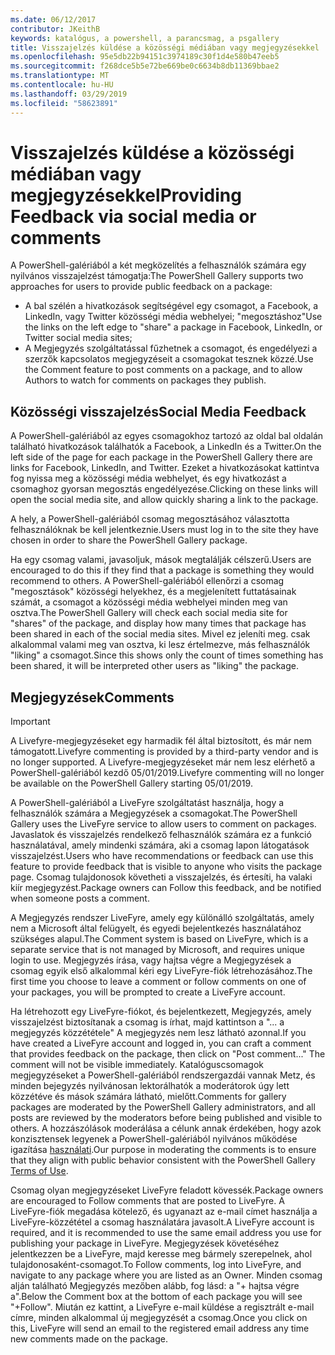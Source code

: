 ```yaml
---
ms.date: 06/12/2017
contributor: JKeithB
keywords: katalógus, a powershell, a parancsmag, a psgallery
title: Visszajelzés küldése a közösségi médiában vagy megjegyzésekkel
ms.openlocfilehash: 95e5db22b94151c3974189c30f1d4e580b47eeb5
ms.sourcegitcommit: f268dce5b5e72be669be0c6634b8db11369bbae2
ms.translationtype: MT
ms.contentlocale: hu-HU
ms.lasthandoff: 03/29/2019
ms.locfileid: "58623891"
---
```

# <a name="providing-feedback-via-social-media-or-comments"></a><span data-ttu-id="cb00b-103">Visszajelzés küldése a közösségi médiában vagy megjegyzésekkel</span><span class="sxs-lookup"><span data-stu-id="cb00b-103">Providing Feedback via social media or comments</span></span>

<span data-ttu-id="cb00b-104">A PowerShell-galériából a két megközelítés a felhasználók számára egy nyilvános visszajelzést támogatja:</span><span class="sxs-lookup"><span data-stu-id="cb00b-104">The PowerShell Gallery supports two approaches for users to provide public feedback on a package:</span></span>

- <span data-ttu-id="cb00b-105">A bal szélén a hivatkozások segítségével egy csomagot, a Facebook, a LinkedIn, vagy Twitter közösségi média webhelyei; "megosztáshoz"</span><span class="sxs-lookup"><span data-stu-id="cb00b-105">Use the links on the left edge to "share" a package in Facebook, LinkedIn, or Twitter social media sites;</span></span>
- <span data-ttu-id="cb00b-106">A Megjegyzés szolgáltatással fűzhetnek a csomagot, és engedélyezi a szerzők kapcsolatos megjegyzéseit a csomagokat tesznek közzé.</span><span class="sxs-lookup"><span data-stu-id="cb00b-106">Use the Comment feature to post comments on a package, and to allow Authors to watch for comments on packages they publish.</span></span>

## <a name="social-media-feedback"></a><span data-ttu-id="cb00b-107">Közösségi visszajelzés</span><span class="sxs-lookup"><span data-stu-id="cb00b-107">Social Media Feedback</span></span>

<span data-ttu-id="cb00b-108">A PowerShell-galériából az egyes csomagokhoz tartozó az oldal bal oldalán található hivatkozások találhatók a Facebook, a LinkedIn és a Twitter.</span><span class="sxs-lookup"><span data-stu-id="cb00b-108">On the left side of the page for each package in the PowerShell Gallery there are links for Facebook, LinkedIn, and Twitter.</span></span>
<span data-ttu-id="cb00b-109">Ezeket a hivatkozásokat kattintva fog nyissa meg a közösségi média webhelyet, és egy hivatkozást a csomaghoz gyorsan megosztás engedélyezése.</span><span class="sxs-lookup"><span data-stu-id="cb00b-109">Clicking on these links will open the social media site, and allow quickly sharing a link to the package.</span></span>

<span data-ttu-id="cb00b-110">A hely, a PowerShell-galériából csomag megosztásához választotta felhasználóknak be kell jelentkeznie.</span><span class="sxs-lookup"><span data-stu-id="cb00b-110">Users must log in to the site they have chosen in order to share the PowerShell Gallery package.</span></span>

<span data-ttu-id="cb00b-111">Ha egy csomag valami, javasoljuk, mások megtalálják célszerű.</span><span class="sxs-lookup"><span data-stu-id="cb00b-111">Users are encouraged to do this if they find that a package is something they would recommend to others.</span></span>
<span data-ttu-id="cb00b-112">A PowerShell-galériából ellenőrzi a csomag "megosztások" közösségi helyekhez, és a megjelenített futtatásainak számát, a csomagot a közösségi média webhelyei minden meg van osztva.</span><span class="sxs-lookup"><span data-stu-id="cb00b-112">The PowerShell Gallery will check each social media site for "shares" of the package, and display how many times that package has been shared in each of the social media sites.</span></span>
<span data-ttu-id="cb00b-113">Mivel ez jeleníti meg. csak alkalommal valami meg van osztva, ki lesz értelmezve, más felhasználók "liking" a csomagot.</span><span class="sxs-lookup"><span data-stu-id="cb00b-113">Since this shows only the count of times something has been shared, it will be interpreted other users as "liking" the package.</span></span>

## <a name="comments"></a><span data-ttu-id="cb00b-114">Megjegyzések</span><span class="sxs-lookup"><span data-stu-id="cb00b-114">Comments</span></span>

> [!IMPORTANT]
> <span data-ttu-id="cb00b-115">A Livefyre-megjegyzéseket egy harmadik fél által biztosított, és már nem támogatott.</span><span class="sxs-lookup"><span data-stu-id="cb00b-115">Livefyre commenting is provided by a third-party vendor and is no longer supported.</span></span>
> <span data-ttu-id="cb00b-116">A Livefyre-megjegyzéseket már nem lesz elérhető a PowerShell-galériából kezdő 05/01/2019.</span><span class="sxs-lookup"><span data-stu-id="cb00b-116">Livefyre commenting will no longer be available on the PowerShell Gallery starting 05/01/2019.</span></span> 

<span data-ttu-id="cb00b-117">A PowerShell-galériából a LiveFyre szolgáltatást használja, hogy a felhasználók számára a Megjegyzések a csomagokat.</span><span class="sxs-lookup"><span data-stu-id="cb00b-117">The PowerShell Gallery uses the LiveFyre service to allow users to comment on packages.</span></span>
<span data-ttu-id="cb00b-118">Javaslatok és visszajelzés rendelkező felhasználók számára ez a funkció használatával, amely mindenki számára, aki a csomag lapon látogatások visszajelzést.</span><span class="sxs-lookup"><span data-stu-id="cb00b-118">Users who have recommendations or feedback can use this feature to provide feedback that is visible to anyone who visits the package page.</span></span>
<span data-ttu-id="cb00b-119">Csomag tulajdonosok követheti a visszajelzés, és értesíti, ha valaki kiír megjegyzést.</span><span class="sxs-lookup"><span data-stu-id="cb00b-119">Package owners can Follow this feedback, and be notified when someone posts a comment.</span></span>

<span data-ttu-id="cb00b-120">A Megjegyzés rendszer LiveFyre, amely egy különálló szolgáltatás, amely nem a Microsoft által felügyelt, és egyedi bejelentkezés használatához szükséges alapul.</span><span class="sxs-lookup"><span data-stu-id="cb00b-120">The Comment system is based on LiveFyre, which is a separate service that is not managed by Microsoft, and requires unique login to use.</span></span>
<span data-ttu-id="cb00b-121">Megjegyzés írása, vagy hajtsa végre a Megjegyzések a csomag egyik első alkalommal kéri egy LiveFyre-fiók létrehozásához.</span><span class="sxs-lookup"><span data-stu-id="cb00b-121">The first time you choose to leave a comment or follow comments on one of your packages, you will be prompted to create a LiveFyre account.</span></span>

<span data-ttu-id="cb00b-122">Ha létrehozott egy LiveFyre-fiókot, és bejelentkezett, Megjegyzés, amely visszajelzést biztosítanak a csomag is írhat, majd kattintson a "... a megjegyzés közzététele" A megjegyzés nem lesz látható azonnal.</span><span class="sxs-lookup"><span data-stu-id="cb00b-122">If you have created a LiveFyre account and logged in, you can craft a comment that provides feedback on the package, then click on "Post comment..." The comment will not be visible immediately.</span></span>
<span data-ttu-id="cb00b-123">Katalóguscsomagok megjegyzéseket a PowerShell-galériából rendszergazdái vannak Metz, és minden bejegyzés nyilvánosan lektorálhatók a moderátorok úgy lett közzétéve és mások számára látható, mielőtt.</span><span class="sxs-lookup"><span data-stu-id="cb00b-123">Comments for gallery packages are moderated by the PowerShell Gallery administrators, and all posts are reviewed by the moderators before being published and visible to others.</span></span>
<span data-ttu-id="cb00b-124">A hozzászólások moderálása a célunk annak érdekében, hogy azok konzisztensek legyenek a PowerShell-galériából nyilvános működése igazítása [használati](https://www.powershellgallery.com/policies/Terms).</span><span class="sxs-lookup"><span data-stu-id="cb00b-124">Our purpose in moderating the comments is to ensure that they align with public behavior consistent with the PowerShell Gallery [Terms of Use](https://www.powershellgallery.com/policies/Terms).</span></span>

<span data-ttu-id="cb00b-125">Csomag olyan megjegyzéseket LiveFyre feladott kövessék.</span><span class="sxs-lookup"><span data-stu-id="cb00b-125">Package owners are encouraged to Follow comments that are posted to LiveFyre.</span></span>
<span data-ttu-id="cb00b-126">A LiveFyre-fiók megadása kötelező, és ugyanazt az e-mail címet használja a LiveFyre-közzététel a csomag használatára javasolt.</span><span class="sxs-lookup"><span data-stu-id="cb00b-126">A LiveFyre account is required, and it is recommended to use the same email address you use for publishing your package in LiveFyre.</span></span>
<span data-ttu-id="cb00b-127">Megjegyzések követéséhez jelentkezzen be a LiveFyre, majd keresse meg bármely szerepelnek, ahol tulajdonosaként-csomagot.</span><span class="sxs-lookup"><span data-stu-id="cb00b-127">To Follow comments, log into LiveFyre, and navigate to any package where you are listed as an Owner.</span></span>
<span data-ttu-id="cb00b-128">Minden csomag alján található Megjegyzés mezőben alább, fog lásd: a "+ hajtsa végre a".</span><span class="sxs-lookup"><span data-stu-id="cb00b-128">Below the Comment box at the bottom of each package you will see "+Follow".</span></span>
<span data-ttu-id="cb00b-129">Miután ez kattint, a LiveFyre e-mail küldése a regisztrált e-mail címre, minden alkalommal új megjegyzését a csomag.</span><span class="sxs-lookup"><span data-stu-id="cb00b-129">Once you click on this, LiveFyre will send an email to the registered email address any time new comments made on the package.</span></span>
